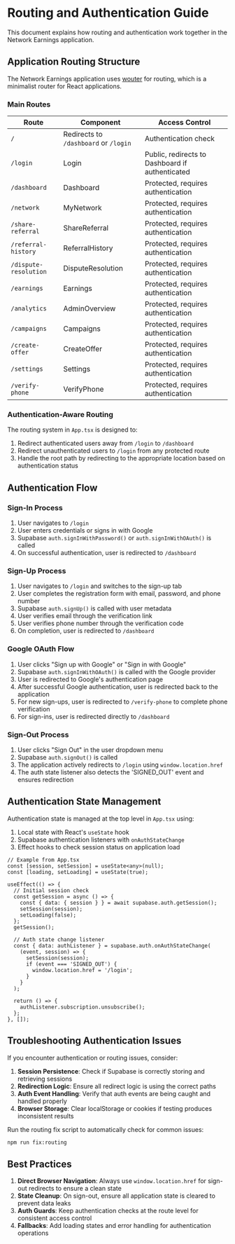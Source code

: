 # Routing and Authentication Guide

This document explains how routing and authentication work together in the Network Earnings application.

## Application Routing Structure

The Network Earnings application uses [wouter](https://github.com/molefrog/wouter) for routing, which is a minimalist router for React applications.

### Main Routes

| Route | Component | Access Control |
|-------|-----------|----------------|
| `/` | Redirects to `/dashboard` or `/login` | Authentication check |
| `/login` | Login | Public, redirects to Dashboard if authenticated |
| `/dashboard` | Dashboard | Protected, requires authentication |
| `/network` | MyNetwork | Protected, requires authentication |
| `/share-referral` | ShareReferral | Protected, requires authentication |
| `/referral-history` | ReferralHistory | Protected, requires authentication |
| `/dispute-resolution` | DisputeResolution | Protected, requires authentication |
| `/earnings` | Earnings | Protected, requires authentication |
| `/analytics` | AdminOverview | Protected, requires authentication |
| `/campaigns` | Campaigns | Protected, requires authentication |
| `/create-offer` | CreateOffer | Protected, requires authentication |
| `/settings` | Settings | Protected, requires authentication |
| `/verify-phone` | VerifyPhone | Protected, requires authentication |

### Authentication-Aware Routing

The routing system in `App.tsx` is designed to:

1. Redirect authenticated users away from `/login` to `/dashboard`
2. Redirect unauthenticated users to `/login` from any protected route
3. Handle the root path by redirecting to the appropriate location based on authentication status

## Authentication Flow

### Sign-In Process

1. User navigates to `/login`
2. User enters credentials or signs in with Google
3. Supabase `auth.signInWithPassword()` or `auth.signInWithOAuth()` is called
4. On successful authentication, user is redirected to `/dashboard`

### Sign-Up Process

1. User navigates to `/login` and switches to the sign-up tab
2. User completes the registration form with email, password, and phone number
3. Supabase `auth.signUp()` is called with user metadata
4. User verifies email through the verification link
5. User verifies phone number through the verification code
6. On completion, user is redirected to `/dashboard`

### Google OAuth Flow

1. User clicks "Sign up with Google" or "Sign in with Google"
2. Supabase `auth.signInWithOAuth()` is called with the Google provider
3. User is redirected to Google's authentication page
4. After successful Google authentication, user is redirected back to the application
5. For new sign-ups, user is redirected to `/verify-phone` to complete phone verification
6. For sign-ins, user is redirected directly to `/dashboard`

### Sign-Out Process

1. User clicks "Sign Out" in the user dropdown menu
2. Supabase `auth.signOut()` is called
3. The application actively redirects to `/login` using `window.location.href`
4. The auth state listener also detects the 'SIGNED_OUT' event and ensures redirection

## Authentication State Management

Authentication state is managed at the top level in `App.tsx` using:

1. Local state with React's `useState` hook
2. Supabase authentication listeners with `onAuthStateChange`
3. Effect hooks to check session status on application load

```tsx
// Example from App.tsx
const [session, setSession] = useState<any>(null);
const [loading, setLoading] = useState(true);

useEffect(() => {
  // Initial session check
  const getSession = async () => {
    const { data: { session } } = await supabase.auth.getSession();
    setSession(session);
    setLoading(false);
  };
  getSession();

  // Auth state change listener
  const { data: authListener } = supabase.auth.onAuthStateChange(
    (event, session) => {
      setSession(session);
      if (event === 'SIGNED_OUT') {
        window.location.href = '/login';
      }
    }
  );

  return () => {
    authListener.subscription.unsubscribe();
  };
}, []);
```

## Troubleshooting Authentication Issues

If you encounter authentication or routing issues, consider:

1. **Session Persistence**: Check if Supabase is correctly storing and retrieving sessions
2. **Redirection Logic**: Ensure all redirect logic is using the correct paths
3. **Auth Event Handling**: Verify that auth events are being caught and handled properly
4. **Browser Storage**: Clear localStorage or cookies if testing produces inconsistent results

Run the routing fix script to automatically check for common issues:

```bash
npm run fix:routing
```

## Best Practices

1. **Direct Browser Navigation**: Always use `window.location.href` for sign-out redirects to ensure a clean state
2. **State Cleanup**: On sign-out, ensure all application state is cleared to prevent data leaks
3. **Auth Guards**: Keep authentication checks at the route level for consistent access control
4. **Fallbacks**: Add loading states and error handling for authentication operations
